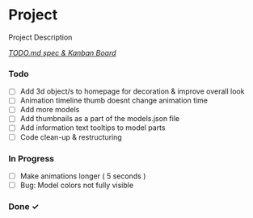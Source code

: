 # Project

Project Description

<em>[TODO.md spec & Kanban Board](https://bit.ly/3fCwKfM)</em>

### Todo
- [ ] Add 3d object/s to homepage for decoration & improve overall look
- [ ] Animation timeline thumb doesnt change animation time  
- [ ] Add more models  
- [ ] Add thumbnails as a part of the models.json file  
- [ ] Add information text tooltips to model parts  
- [ ] Code clean-up & restructuring  

### In Progress

- [ ] Make animations longer ( 5 seconds )  
- [ ] Bug: Model colors not fully visible  

### Done ✓


